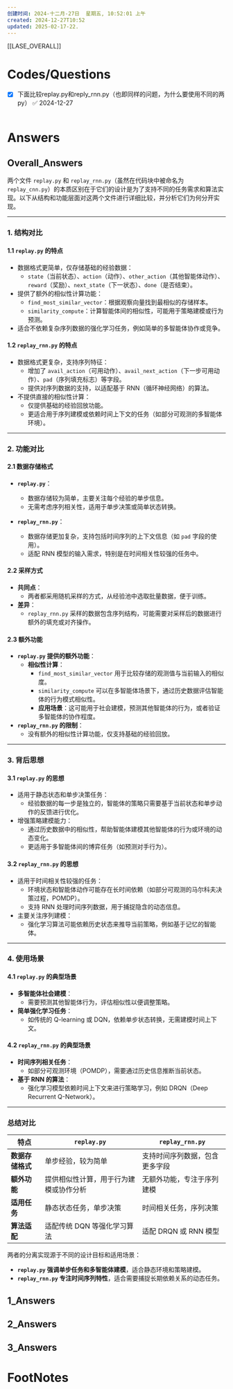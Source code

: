 ```yaml
---
创建时间: 2024-十二月-27日  星期五, 10:52:01 上午
created: 2024-12-27T10:52
updated: 2025-02-17-22.
---
```

[[LASE_OVERALL]]



# Codes/Questions

- [x] 下面比较replay.py和reply_rnn.py（也即同样的问题，为什么要使用不同的两py） ✅ 2024-12-27

```python

```


# Answers

## Overall_Answers
两个文件 `replay.py` 和 `replay_rnn.py`（虽然在代码块中被命名为 `replay_cnn.py`）的本质区别在于它们的设计是为了支持不同的任务需求和算法实现。以下从结构和功能层面对这两个文件进行详细比较，并分析它们为何分开实现。

---

### **1. 结构对比**
#### **1.1 `replay.py` 的特点**
- 数据格式更简单，仅存储基础的经验数据：
  - `state`（当前状态）、`action`（动作）、`other_action`（其他智能体动作）、`reward`（奖励）、`next_state`（下一状态）、`done`（是否结束）。
- 提供了额外的相似性计算功能：
  - `find_most_similar_vector`：根据观察向量找到最相似的存储样本。
  - `similarity_compute`：计算智能体间的相似性，可能用于策略建模或行为预测。
- 适合不依赖复杂序列数据的强化学习任务，例如简单的多智能体协作或竞争。

#### **1.2 `replay_rnn.py` 的特点**
- 数据格式更复杂，支持序列特征：
  - 增加了 `avail_action`（可用动作）、`avail_next_action`（下一步可用动作）、`pad`（序列填充标志）等字段。
  - 提供对序列数据的支持，以适配基于 RNN（循环神经网络）的算法。
- 不提供直接的相似性计算：
  - 仅提供基础的经验回放功能。
  - 更适合用于序列建模或依赖时间上下文的任务（如部分可观测的多智能体环境）。

---

### **2. 功能对比**
#### **2.1 数据存储格式**
- **`replay.py`**：
  - 数据存储较为简单，主要关注每个经验的单步信息。
  - 无需考虑序列相关性，适用于单步决策或简单状态转换。
  
- **`replay_rnn.py`**：
  - 数据存储更加复杂，支持包括时间序列的上下文信息（如 `pad` 字段的使用）。
  - 适配 RNN 模型的输入需求，特别是在时间相关性较强的任务中。

#### **2.2 采样方式**
- **共同点**：
  - 两者都采用随机采样的方式，从经验池中选取批量数据，便于训练。
- **差异**：
  - `replay_rnn.py` 采样的数据包含序列结构，可能需要对采样后的数据进行额外的填充或对齐操作。

#### **2.3 额外功能**
- **`replay.py` 提供的额外功能**：
  - **相似性计算**：
    - `find_most_similar_vector` 用于比较存储的观测值与当前输入的相似度。
    - `similarity_compute` 可以在多智能体场景下，通过历史数据评估智能体的行为模式相似性。
    - **应用场景**：这可能用于社会建模，预测其他智能体的行为，或者验证多智能体的协作程度。
- **`replay_rnn.py` 的限制**：
  - 没有额外的相似性计算功能，仅支持基础的经验回放。

---

### **3. 背后思想**
#### **3.1 `replay.py` 的思想**
- 适用于静态状态和单步决策任务：
  - 经验数据的每一步是独立的，智能体的策略只需要基于当前状态和单步动作的反馈进行优化。
- 增强策略建模能力：
  - 通过历史数据中的相似性，帮助智能体建模其他智能体的行为或环境的动态变化。
  - 更适用于多智能体间的博弈任务（如预测对手行为）。

#### **3.2 `replay_rnn.py` 的思想**
- 适用于时间相关性较强的任务：
  - 环境状态和智能体动作可能存在长时间依赖（如部分可观测的马尔科夫决策过程，POMDP）。
  - 支持 RNN 处理时间序列数据，用于捕捉隐含的动态信息。
- 主要关注序列建模：
  - 强化学习算法可能依赖历史状态来推导当前策略，例如基于记忆的智能体。

---

### **4. 使用场景**
#### **4.1 `replay.py` 的典型场景**
- **多智能体社会建模**：
  - 需要预测其他智能体行为，评估相似性以便调整策略。
- **简单强化学习任务**：
  - 如传统的 Q-learning 或 DQN，依赖单步状态转换，无需建模时间上下文。

#### **4.2 `replay_rnn.py` 的典型场景**
- **时间序列相关任务**：
  - 如部分可观测环境（POMDP），需要通过历史信息推断当前状态。
- **基于 RNN 的算法**：
  - 强化学习模型依赖时间上下文来进行策略学习，例如 DRQN（Deep Recurrent Q-Network）。

---

### **总结对比**
| 特点                | `replay.py`                             | `replay_rnn.py`                       |
|---------------------|------------------------------------------|---------------------------------------|
| **数据存储格式**    | 单步经验，较为简单                       | 支持时间序列数据，包含更多字段         |
| **额外功能**        | 提供相似性计算，用于行为建模或协作分析   | 无额外功能，专注于序列建模             |
| **适用任务**        | 静态状态任务，单步决策                  | 时间相关任务，序列决策                |
| **算法适配**        | 适配传统 DQN 等强化学习算法             | 适配 DRQN 或 RNN 模型                 |

两者的分离实现源于不同的设计目标和适用场景：
- **`replay.py` 强调单步任务和多智能体建模**，适合静态环境和策略建模。
- **`replay_rnn.py` 专注时间序列特性**，适合需要捕捉长期依赖关系的动态任务。

## 1_Answers


## 2_Answers


## 3_Answers




# FootNotes
